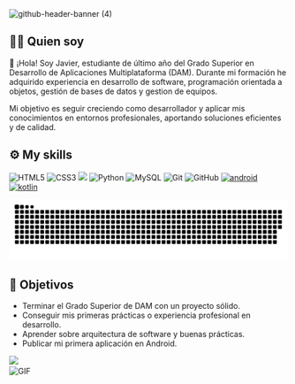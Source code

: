 <img width="1700" height="460" alt="github-header-banner (4)" src="https://github.com/user-attachments/assets/4c7d3fbe-e553-4f46-b34e-7e933b54e136" />

## 🧑‍💻 Quien soy

👋 ¡Hola! Soy Javier, estudiante de último año del Grado Superior en Desarrollo de Aplicaciones Multiplataforma (DAM).
Durante mi formación he adquirido experiencia en desarrollo de software, programación orientada a objetos, gestión de bases de datos y gestion de equipos.

Mi objetivo es seguir creciendo como desarrollador y aplicar mis conocimientos en entornos profesionales, aportando soluciones eficientes y de calidad.

## ⚙️ My skills

![HTML5](https://img.shields.io/badge/html5%20-%23E34F26.svg?&style=for-the-badge&logo=html5&logoColor=white)
![CSS3](https://img.shields.io/badge/css3%20-%231572B6.svg?&style=for-the-badge&logo=css3&logoColor=white)
<img src="https://img.shields.io/badge/java-%23ED8B00.svg?&style=for-the-badge&logo=java&logoColor=white"/> 
![Python](https://img.shields.io/badge/python-%230095D5.svg?&style=for-the-badge&logo=python&logoColor=white)
![MySQL](https://img.shields.io/badge/mysql-%2300f.svg?&style=for-the-badge&logo=mysql&logoColor=white&color=3280ad)
![Git](https://img.shields.io/badge/git%20-%23F05033.svg?&style=for-the-badge&logo=git&logoColor=white&Color=c95410)
![GitHub](https://img.shields.io/badge/github%20-%23121011.svg?&style=for-the-badge&logo=github&logoColor=white&color=283238)
<a href="https://developer.android.com" target="_blank"> <img src="https://img.shields.io/badge/Android-3DDC84?style=for-the-badge&logo=android&logoColor=white" alt="android" /> </a>
<a href="https://kotlinlang.org" target="_blank"> <img src="https://img.shields.io/badge/Kotlin-0095D5?&style=for-the-badge&logo=kotlin&logoColor=white" alt="kotlin" /> </a>
 


<div align="center">
  
  ![github contribution grid snake animation](https://raw.githubusercontent.com/id1945/id1945/output/github-contribution-grid-snake-dark.svg)
  
</div>

## 🎯 Objetivos

- Terminar el Grado Superior de DAM con un proyecto sólido.
- Conseguir mis primeras prácticas o experiencia profesional en desarrollo.
- Aprender sobre arquitectura de software y buenas prácticas.
- Publicar mi primera aplicación en Android.

<img src="https://user-images.githubusercontent.com/74038190/225813708-98b745f2-7d22-48cf-9150-083f1b00d6c9.gif" width="500">

<div>
<img align="left" alt="GIF" src="https://i.pinimg.com/originals/e4/26/70/e426702edf874b181aced1e2fa5c6cde.gif" />
</div>
